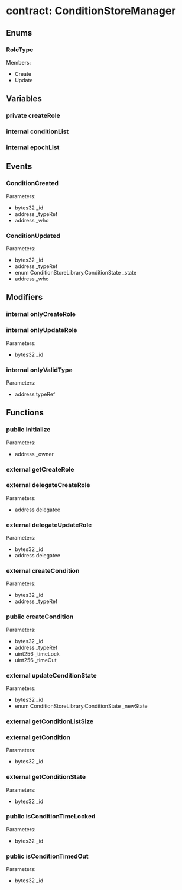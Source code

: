 
# contract: ConditionStoreManager


## Enums

###  RoleType
Members:
*  Create
*  Update

## Variables

### private createRole

### internal conditionList

### internal epochList

## Events

###  ConditionCreated
Parameters:
* bytes32 _id
* address _typeRef
* address _who

###  ConditionUpdated
Parameters:
* bytes32 _id
* address _typeRef
* enum ConditionStoreLibrary.ConditionState _state
* address _who

## Modifiers

### internal onlyCreateRole

### internal onlyUpdateRole
Parameters:
* bytes32 _id

### internal onlyValidType
Parameters:
* address typeRef

## Functions

### public initialize
Parameters:
* address _owner

### external getCreateRole

### external delegateCreateRole
Parameters:
* address delegatee

### external delegateUpdateRole
Parameters:
* bytes32 _id
* address delegatee

### external createCondition
Parameters:
* bytes32 _id
* address _typeRef

### public createCondition
Parameters:
* bytes32 _id
* address _typeRef
* uint256 _timeLock
* uint256 _timeOut

### external updateConditionState
Parameters:
* bytes32 _id
* enum ConditionStoreLibrary.ConditionState _newState

### external getConditionListSize

### external getCondition
Parameters:
* bytes32 _id

### external getConditionState
Parameters:
* bytes32 _id

### public isConditionTimeLocked
Parameters:
* bytes32 _id

### public isConditionTimedOut
Parameters:
* bytes32 _id
